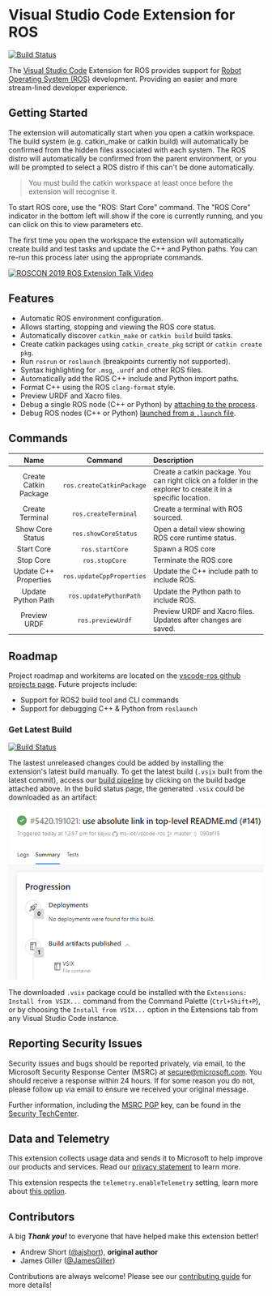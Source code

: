 # Visual Studio Code Extension for ROS

[![Build Status][vscode-ros-master-build_status]][vscode-ros-master-build_details]

The [Visual Studio Code][vscode] Extension for ROS provides support for [Robot Operating System (ROS)][ros] development. Providing an easier and more stream-lined developer experience.

## Getting Started

The extension will automatically start when you open a catkin workspace.
The build system (e.g. catkin_make or catkin build) will automatically be confirmed from the hidden files associated with
each system.
The ROS distro will automatically be confirmed from the parent environment, or you will be prompted to select a ROS
distro if this can't be done automatically.

> You must build the catkin workspace at least once before the extension will recognise it.

To start ROS core, use the "ROS: Start Core" command.
The "ROS Core" indicator in the bottom left will show if the core is currently running, and you can click on this to view parameters etc.

The first time you open the workspace the extension will automatically create build and test tasks and update the
C++ and Python paths. You can re-run this process later using the appropriate commands.

[![ROSCON 2019 ROS Extension Talk Video](https://i.vimeocdn.com/video/839088609_640.webp)](https://vimeopro.com/osrfoundation/roscon-2019/video/379127667)

## Features

* Automatic ROS environment configuration.
* Allows starting, stopping and viewing the ROS core status.
* Automatically discover `catkin_make` or `catkin build` build tasks.
* Create catkin packages using `catkin_create_pkg` script or `catkin create pkg`.
* Run `rosrun` or `roslaunch` (breakpoints currently not supported).
* Syntax highlighting for `.msg`, `.urdf` and other ROS files.
* Automatically add the ROS C++ include and Python import paths.
* Format C++ using the ROS `clang-format` style.
* Preview URDF and Xacro files.
* Debug a single ROS node (C++ or Python) by [attaching to the process][debug_support-attach].
* Debug ROS nodes (C++ or Python) [launched from a `.launch` file][debug_support-launch].

## Commands

| Name | Command | Description |
|:---:|:---:|:---|
| Create Catkin Package | `ros.createCatkinPackage` | Create a catkin package. You can right click on a folder in the explorer to create it in a specific location. |
| Create Terminal | `ros.createTerminal` | Create a terminal with ROS sourced. |
| Show Core Status | `ros.showCoreStatus` | Open a detail view showing ROS core runtime status. |
| Start Core | `ros.startCore` | Spawn a ROS core |
| Stop Core | `ros.stopCore` | Terminate the ROS core |
| Update C++ Properties | `ros.updateCppProperties` | Update the C++ include path to include ROS. |
| Update Python Path | `ros.updatePythonPath` | Update the Python path to include ROS. |
| Preview URDF | `ros.previewUrdf` | Preview URDF and Xacro files. Updates after changes are saved. |

## Roadmap

Project roadmap and workitems are located on the [vscode-ros github projects page](https://github.com/ms-iot/vscode-ros/projects).
Future projects include:

* Support for ROS2 build tool and CLI commands
* Support for debugging C++ & Python from `roslaunch`

### Get Latest Build

[![Build Status][vscode-ros-master-build_status]][vscode-ros-master-build_details]

The lastest unreleased changes could be added by installing the extension's latest build manually.
To get the latest build (`.vsix` built from the latest commit), access our [build pipeline][vscode-ros-master-build_details] by clicking on the build badge attached above.
In the build status page, the generated `.vsix` could be downloaded as an artifact:

![download vsix artifact][download_vsix_artifact]

The downloaded `.vsix` package could be installed with the `Extensions: Install from VSIX...` command from the Command Palette (`Ctrl+Shift+P`), or by choosing the `Install from VSIX...` option in the Extensions tab from any Visual Studio Code instance.

## Reporting Security Issues

Security issues and bugs should be reported privately, via email, to the Microsoft Security Response Center (MSRC) at [secure@microsoft.com](mailto:secure@microsoft.com). You should receive a response within 24 hours. If for some reason you do not, please follow up via email to ensure we received your original message.

Further information, including the [MSRC PGP](https://technet.microsoft.com/en-us/security/dn606155) key, can be found in the [Security TechCenter](https://technet.microsoft.com/en-us/security/default).

## Data and Telemetry

This extension collects usage data and sends it to Microsoft to help improve our products and services. Read our [privacy statement](https://privacy.microsoft.com/en-us/privacystatement) to learn more.

This extension respects the `telemetry.enableTelemetry` setting, learn more about [this option](https://code.visualstudio.com/docs/supporting/faq#_how-to-disable-telemetry-reporting).

## Contributors

A big ***Thank you!*** to everyone that have helped make this extension better!

* Andrew Short ([@ajshort](https://github.com/ajshort)), **original author**
* James Giller ([@JamesGiller](https://github.com/JamesGiller))

Contributions are always welcome! Please see our [contributing guide][contributing] for more details!

<!-- link to files -->
<!-- relative links in Visual Studio Marketplace page lead to 404 error, need to use absolute link -->
[contributing]: https://github.com/ms-iot/vscode-ros/blob/master/CONTRIBUTING.md

<!-- feature documentation -->
[debug_support-attach]: https://github.com/ms-iot/vscode-ros/blob/master/doc/debug-support.md#attach
[debug_support-launch]: https://github.com/ms-iot/vscode-ros/blob/master/doc/debug-support.md#launch

<!-- media -->
[download_vsix_artifact]: https://github.com/ms-iot/vscode-ros/blob/master/media/documentation/download-vsix-artifact.png

<!-- link to external sites -->
[ros]: http://ros.org
[vscode]: https://code.visualstudio.com
[vscode-ros-master-build_status]: https://dev.azure.com/ros-win/ros-win/_apis/build/status/vscode-ros.ci?branchName=master
[vscode-ros-master-build_details]: https://dev.azure.com/ros-win/ros-win/_build/latest?definitionId=57&branchName=master
